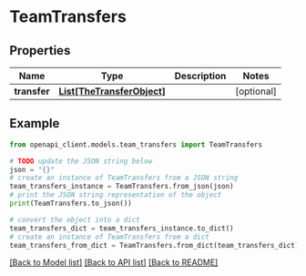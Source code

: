 # TeamTransfers



## Properties

Name | Type | Description | Notes
------------ | ------------- | ------------- | -------------
**transfer** | [**List[TheTransferObject]**](TheTransferObject.md) |  | [optional] 

## Example

```python
from openapi_client.models.team_transfers import TeamTransfers

# TODO update the JSON string below
json = "{}"
# create an instance of TeamTransfers from a JSON string
team_transfers_instance = TeamTransfers.from_json(json)
# print the JSON string representation of the object
print(TeamTransfers.to_json())

# convert the object into a dict
team_transfers_dict = team_transfers_instance.to_dict()
# create an instance of TeamTransfers from a dict
team_transfers_from_dict = TeamTransfers.from_dict(team_transfers_dict)
```
[[Back to Model list]](../README.md#documentation-for-models) [[Back to API list]](../README.md#documentation-for-api-endpoints) [[Back to README]](../README.md)


